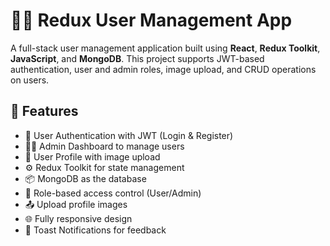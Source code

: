 # 🧑‍💻 Redux User Management App

A full-stack user management application built using **React**, **Redux Toolkit**, **JavaScript**, and **MongoDB**. This project supports JWT-based authentication, user and admin roles, image upload, and CRUD operations on users.

## 🚀 Features

- 🔐 User Authentication with JWT (Login & Register)
- 🧑‍🏫 Admin Dashboard to manage users
- 🧍 User Profile with image upload
- ⚙️ Redux Toolkit for state management
- 📦 MongoDB as the database
- 🧠 Role-based access control (User/Admin)
- 📤 Upload profile images
- 🌐 Fully responsive design
- 💬 Toast Notifications for feedback



